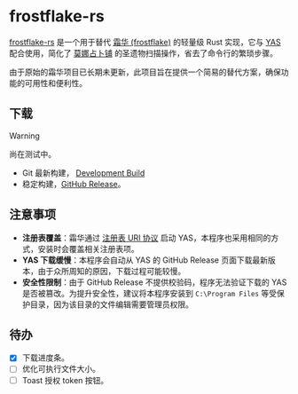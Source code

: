 # frostflake-rs

[frostflake-rs](https://github.com/rogeryoungh/frostflake-rs) 是一个用于替代 [霜华 (frostflake)](https://github.com/YuehaiTeam/frostflake) 的轻量级 Rust 实现，它与 [YAS](https://github.com/wormtql/yas) 配合使用，简化了 [莫娜占卜铺](https://www.mona-uranai.com/) 的圣遗物扫描操作，省去了命令行的繁琐步骤。

由于原始的霜华项目已长期未更新，此项目旨在提供一个简易的替代方案，确保功能的可用性和便利性。

## 下载

> [!WARNING] 
> 尚在测试中。

- Git 最新构建， [Development Build](https://github.com/rogeryoungh/frostflake-rs/releases/tag/latest)
- 稳定构建，[GitHub Release](https://github.com/rogeryoungh/frostflake-rs/releases)。

## 注意事项

- **注册表覆盖**：霜华通过 [注册表 URI 协议](https://learn.microsoft.com/en-us/previous-versions/windows/internet-explorer/ie-developer/platform-apis/aa767914(v=vs.85)) 启动 YAS，本程序也采用相同的方式，安装时会覆盖相关注册表项。
- **YAS 下载缓慢**：本程序会自动从 YAS 的 GitHub Release 页面下载最新版本，由于众所周知的原因，下载过程可能较慢。
- **安全性限制**：由于 GitHub Release 不提供校验码，程序无法验证下载的 YAS 是否被篡改。为提升安全性，建议将本程序安装到 `C:\Program Files` 等受保护目录，因为该目录的文件编辑需要管理员权限。

## 待办

- [x] 下载进度条。
- [ ] 优化可执行文件大小。
- [ ] Toast 授权 token 按钮。
